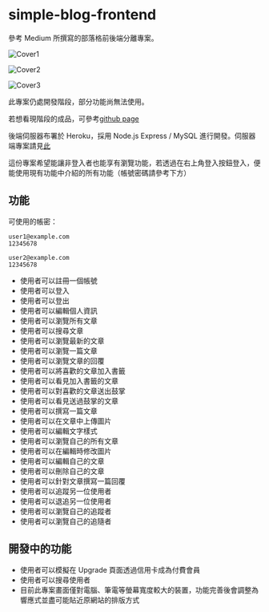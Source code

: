 # simple-blog-frontend

參考 Medium 所撰寫的部落格前後端分離專案。

![Cover1](https://github.com/EasonLin0716/simple-blog-frontend/blob/master/src/assets/cover1.JPG)

![Cover2](https://github.com/EasonLin0716/simple-blog-frontend/blob/master/src/assets/cover2.JPG)

![Cover3](https://github.com/EasonLin0716/simple-blog-frontend/blob/master/src/assets/cover3.JPG)

此專案仍處開發階段，部分功能尚無法使用。

若想看現階段的成品，可參考[github page](https://easonlin0716.github.io/simple-blog-frontend/#/posts)

後端伺服器布署於 Heroku，採用 Node.js Express / MySQL 進行開發。伺服器端專案請見[此](https://github.com/EasonLin0716/simple-blog-backend)

這份專案希望能讓非登入者也能享有瀏覽功能，若透過在右上角登入按鈕登入，便能使用現有功能中介紹的所有功能（帳號密碼請參考下方）

## 功能

可使用的帳密：

```
user1@example.com
12345678

user2@example.com
12345678
```

- 使用者可以註冊一個帳號
- 使用者可以登入
- 使用者可以登出
- 使用者可以編輯個人資訊
- 使用者可以瀏覽所有文章
- 使用者可以搜尋文章
- 使用者可以瀏覽最新的文章
- 使用者可以瀏覽一篇文章
- 使用者可以瀏覽文章的回覆
- 使用者可以將喜歡的文章加入書籤
- 使用者可以看見加入書籤的文章
- 使用者可以對喜歡的文章送出鼓掌
- 使用者可以看見送過鼓掌的文章
- 使用者可以撰寫一篇文章
- 使用者可以在文章中上傳圖片
- 使用者可以編輯文字樣式
- 使用者可以瀏覽自己的所有文章
- 使用者可以在編輯時修改圖片
- 使用者可以編輯自己的文章
- 使用者可以刪除自己的文章
- 使用者可以針對文章撰寫一篇回覆
- 使用者可以追蹤另一位使用者
- 使用者可以退追另一位使用者
- 使用者可以瀏覽自己的追蹤者
- 使用者可以瀏覽自己的追隨者

## 開發中的功能

- 使用者可以模擬在 Upgrade 頁面透過信用卡成為付費會員
- 使用者可以搜尋使用者
- 目前此專案畫面僅對電腦、筆電等螢幕寬度較大的裝置，功能完善後會調整為響應式並盡可能貼近原網站的排版方式

